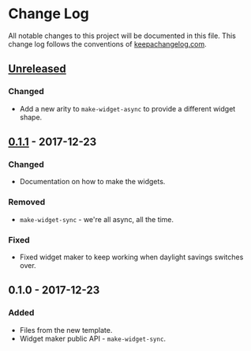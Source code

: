 # Change Log
All notable changes to this project will be documented in this file. This change log follows the conventions of [keepachangelog.com](http://keepachangelog.com/).

## [Unreleased]
### Changed
- Add a new arity to `make-widget-async` to provide a different widget shape.

## [0.1.1] - 2017-12-23
### Changed
- Documentation on how to make the widgets.

### Removed
- `make-widget-sync` - we're all async, all the time.

### Fixed
- Fixed widget maker to keep working when daylight savings switches over.

## 0.1.0 - 2017-12-23
### Added
- Files from the new template.
- Widget maker public API - `make-widget-sync`.

[Unreleased]: https://github.com/your-name/open-bovespa/compare/0.1.1...HEAD
[0.1.1]: https://github.com/your-name/open-bovespa/compare/0.1.0...0.1.1

